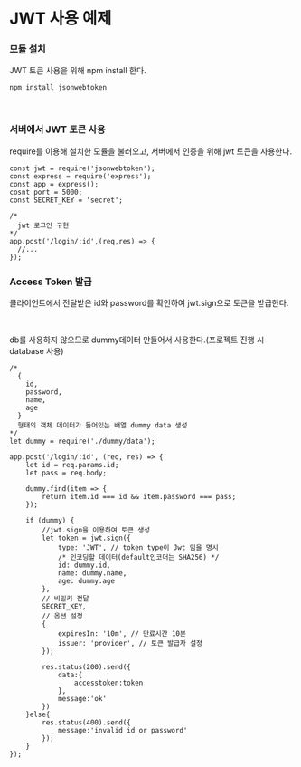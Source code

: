 # JWT 사용 예제

### 모듈 설치
JWT 토큰 사용을 위해 npm install 한다.

```
npm install jsonwebtoken
```

<br>

### 서버에서 JWT 토큰 사용
require를 이용해 설치한 모듈을 불러오고, 서버에서 인증을 위해 jwt 토큰을 사용한다.

```
const jwt = require('jsonwebtoken');
const express = require('express');
const app = express();
cosnt port = 5000;
const SECRET_KEY = 'secret';

/*
  jwt 로그인 구현
*/
app.post('/login/:id',(req,res) => {
  //...
});
```

### Access Token 발급
클라이언트에서 전달받은 id와 password를 확인하여 jwt.sign으로 토큰을 받급한다.

<br>

db를 사용하지 않으므로 dummy데이터 만들어서 사용한다.(프로젝트 진행 시 database 사용)
```
/*
  {
    id,
    password,
    name,
    age
  } 
  형태의 객체 데이터가 들어있는 배열 dummy data 생성
*/
let dummy = require('./dummy/data');

app.post('/login/:id', (req, res) => {
    let id = req.params.id;
    let pass = req.body;

    dummy.find(item => {
        return item.id === id && item.password === pass;
    });

    if (dummy) {
        //jwt.sign을 이용하여 토큰 생성
        let token = jwt.sign({
            type: 'JWT', // token type이 Jwt 임을 명시
            /* 인코딩할 데이터(default인코더는 SHA256) */
            id: dummy.id, 
            name: dummy.name,
            age: dummy.age
        },
        // 비밀키 전달 
        SECRET_KEY,
        // 옵션 설정 
        {
            expiresIn: '10m', // 만료시간 10분
            issuer: 'provider', // 토큰 발급자 설정
        });

        res.status(200).send({
            data:{
                accesstoken:token
            },
            message:'ok'
        })
    }else{
        res.status(400).send({
            message:'invalid id or password'
        });
    }
});
```

